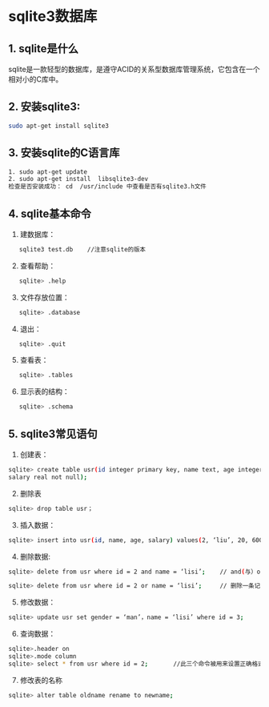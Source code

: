 # sqlite3数据库
## 1. sqlite是什么
sqlite是一款轻型的数据库，是遵守ACID的关系型数据库管理系统，它包含在一个相对小的C库中。
## 2. 安装sqlite3:
```sh
sudo apt-get install sqlite3
```
## 3. 安装sqlite的C语言库
```sh
1. sudo apt-get update
2. sudo apt-get install  libsqlite3-dev
检查是否安装成功： cd  /usr/include 中查看是否有sqlite3.h文件
```
## 4. sqlite基本命令
1. 建数据库：
```sh
   sqlite3 test.db    //注意sqlite的版本
```
2. 查看帮助：
```sh
   sqlite> .help
```
3. 文件存放位置：
```sh
   sqlite> .database
```
4. 退出：
```sh
   sqlite> .quit
```
5. 查看表：
```sh
   sqlite> .tables
```
6. 显示表的结构：
```sh
   sqlite> .schema
```
## 5. sqlite3常见语句
1. 创建表：
```sh
sqlite> create table usr(id integer primary key, name text, age integer null, gender text,
salary real not null);
```
2. 删除表
```sh
sqlite> drop table usr；
```
3. 插入数据：
```sh
sqlite> insert into usr(id, name, age, salary) values(2, ‘liu’, 20, 6000);
```
4. 删除数据:
```sh
sqlite> delete from usr where id = 2 and name = ‘lisi’;    // and(与）or（或）

sqlite> delete from usr where id = 2 or name = ‘lisi’;     // 删除一条记录 
```
5. 修改数据：
```sh
sqlite> update usr set gender = ‘man’，name = ‘lisi’ where id = 3;
```
6. 查询数据：
```sh
sqlite>.header on
sqlite>.mode column       
sqlite> select * from usr where id = 2;       //此三个命令被用来设置正确格式化的输出。
```
7. 修改表的名称
```sh
sqlite> alter table oldname rename to newname;
```





